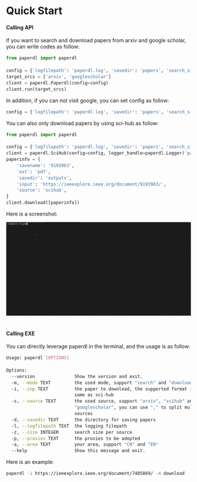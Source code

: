 # Quick Start

#### Calling API

If you want to search and download papers from arxiv and google scholar, you can write codes as follow:

```python
from paperdl import paperdl

config = {'logfilepath': 'paperdl.log', 'savedir': 'papers', 'search_size_per_source': 5, 'proxies': {}}
target_srcs = ['arxiv', 'googlescholar']
client = paperdl.Paperdl(config=config)
client.run(target_srcs)
```

In addition, if you can not visit google, you can set config as follow:

```python
config = {'logfilepath': 'paperdl.log', 'savedir': 'papers', 'search_size_per_source': 5, 'proxies': {}, 'area': 'CN'}
```

You can also only download papers by using sci-hub as follow:

```python
from paperdl import paperdl

config = {'logfilepath': 'paperdl.log', 'savedir': 'papers', 'search_size_per_source': 5, 'proxies': {}}
client = paperdl.SciHub(config=config, logger_handle=paperdl.Logger('paper.log'))
paperinfo = {
    'savename': '9193963',
    'ext': 'pdf',
    'savedir': 'outputs',
    'input': 'https://ieeexplore.ieee.org/document/9193963/',
    'source': 'scihub',
}
client.download([paperinfo])
```

Here is a screenshot:

<div align="center">
  <img src="https://raw.githubusercontent.com/CharlesPikachu/paperdl/main/docs/screenshot.gif" width="600"/>
</div>
<br />

#### Calling EXE

You can directly leverage paperdl in the terminal, and the usage is as follow:

```sh
Usage: paperdl [OPTIONS]

Options:
  --version               Show the version and exit.
  -m, --mode TEXT         the used mode, support "search" and "download"
  -i, --inp TEXT          the paper to download, the supported format is the
                          same as sci-hub
  -s, --source TEXT       the used source, support "arxiv", "scihub" and
                          "googlescholar", you can use "," to split multi
                          sources
  -d, --savedir TEXT      the directory for saving papers
  -l, --logfilepath TEXT  the logging filepath
  -z, --size INTEGER      search size per source
  -p, --proxies TEXT      the proxies to be adopted
  -a, --area TEXT         your area, support "CN" and "EN"
  --help                  Show this message and exit.
```

Here is an example:

```sh
paperdl -i https://ieeexplore.ieee.org/document/7485869/ -m download
```